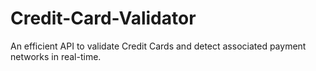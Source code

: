 # Credit-Card-Validator
An efficient API to validate Credit Cards and detect associated payment networks in real-time.
